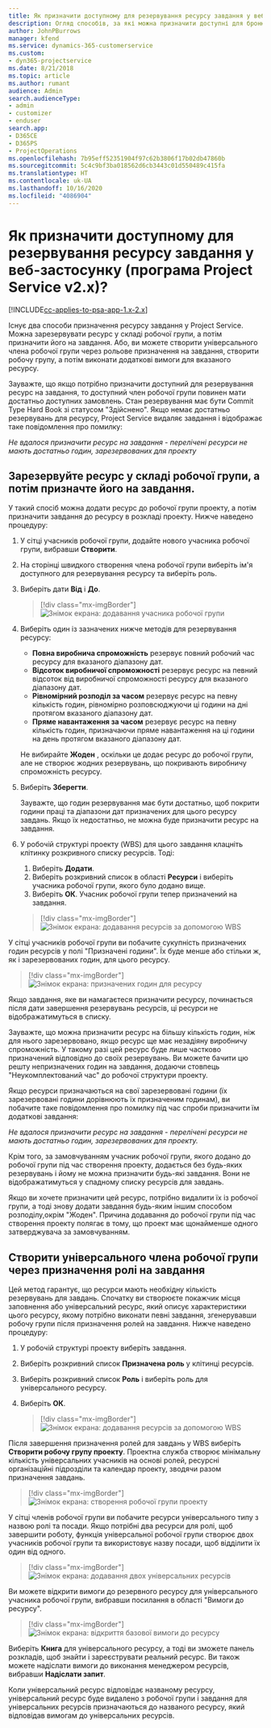```yaml
---
title: Як призначити доступному для резервування ресурсу завдання у веб-застосунку
description: Огляд способів, за які можна призначити доступні для бронювання ресурси.
author: JohnPBurrows
manager: kfend
ms.service: dynamics-365-customerservice
ms.custom:
- dyn365-projectservice
ms.date: 8/21/2018
ms.topic: article
ms.author: rumant
audience: Admin
search.audienceType:
- admin
- customizer
- enduser
search.app:
- D365CE
- D365PS
- ProjectOperations
ms.openlocfilehash: 7b95eff52351904f97c62b3806f17b02db47860b
ms.sourcegitcommit: 5c4c9bf3ba018562d6cb3443c01d550489c415fa
ms.translationtype: HT
ms.contentlocale: uk-UA
ms.lasthandoff: 10/16/2020
ms.locfileid: "4086904"
---
```

# <a name="how-do-i-assign-a-bookable-resource-to-a-task-in-the-web-app-project-service-app-v2x"></a>Як призначити доступному для резервування ресурсу завдання у веб-застосунку (програма Project Service v2.x)?

[!INCLUDE[cc-applies-to-psa-app-1.x-2.x](../includes/cc-applies-to-psa-app-1x-2x.md)]

Існує два способи призначення ресурсу завдання у Project Service. Можна зарезервувати ресурс у складі робочої групи, а потім призначити його на завдання. Або, ви можете створити універсального члена робочої групи через рольове призначення на завдання, створити робочу групу, а потім виконати додаткові вимоги для вказаного ресурсу.

Зауважте, що якщо потрібно призначити доступний для резервування ресурс на завдання, то доступний член робочої групи повинен мати достатньо доступних замовлень. Стан резервування має бути Commit Type Hard Book зі статусом "Здійснено". Якщо немає достатньо резервувань для ресурсу, Project Service видаляє завдання і відображає таке повідомлення про помилку:

*Не вдалося призначити ресурс на завдання - перелічені ресурси не мають достатньо годин, зарезервованих для проекту*

## <a name="book-a-resource-as-a-team-member-and-then-assign-the-resource-to-a-task"></a>Зарезервуйте ресурс у складі робочої групи, а потім призначте його на завдання.

У такий спосіб можна додати ресурс до робочої групи проекту, а потім призначити завдання до ресурсу в розкладі проекту. Нижче наведено процедуру:
1.  У сітці учасників робочої групи, додайте нового учасника робочої групи, вибравши **Створити**.
2.  На сторінці швидкого створення члена робочої групи виберіть ім'я доступного для резервування ресурсу та виберіть роль.
3.  Виберіть дати **Від** і **До**.

    > [!div class="mx-imgBorder"] 
    > ![Знімок екрана: додавання учасника робочої групи](media/FAQ-Resources-to-Tasks2-1.png "Знімок екрана: додавання учасника робочої групи")
 
4.  Виберіть один із зазначених нижче методів для резервування ресурсу:
    - **Повна виробнича спроможність** резервує повний робочий час ресурсу для вказаного діапазону дат.
    - **Відсоток виробничої спроможності** резервує ресурс на певний відсоток від виробничої спроможності ресурсу для вказаного діапазону дат.
    - **Рівномірний розподіл за часом** резервує ресурс на певну кількість годин, рівномірно розповсюджуючи ці години на дні протягом вказаного діапазону дат.
    - **Пряме навантаження за часом** резервує ресурс на певну кількість годин, призначаючи пряме навантаження на ці години на день протягом вказаного діапазону дат.

    Не вибирайте **Жоден** , оскільки це додає ресурс до робочої групи, але не створює жодних резервувань, що покривають виробничу спроможність ресурсу.
5.  Виберіть **Зберегти**.

    Зауважте, що годин резервування має бути достатньо, щоб покрити години праці та діапазони дат призначених для цього ресурсу завдань. Якщо їх недостатньо, не можна буде призначити ресурс на завдання.

6.  У робочій структурі проекту (WBS) для цього завдання клацніть клітинку розкривного списку ресурсів. Тоді: 

    1. Виберіть **Додати**.
    2. Виберіть розкривний список в області **Ресурси** і виберіть учасника робочої групи, якого було додано вище.
    3. Виберіть **ОК**. Учасник робочої групи тепер призначений на завдання.

    > [!div class="mx-imgBorder"] 
    > ![Знімок екрана: додавання ресурсів за допомогою WBS](media/FAQ-Resources-to-Tasks2-2.png "Знімок екрана: додавання ресурсів за допомогою WBS")
 
У сітці учасників робочої групи ви побачите сукупність призначених годин ресурсів у полі "Призначені години". Їх буде менше або стільки ж, як і зарезервованих годин, для цього ресурсу. 

> [!div class="mx-imgBorder"] 
> ![Знімок екрана: призначених годин для ресурсу](media/FAQ-Resources-to-Tasks2-3.png "Знімок екрана: призначених годин для ресурсу")
 
Якщо завдання, яке ви намагаєтеся призначити ресурсу, починається після дати завершення резервувань ресурсів, ці ресурси не відображатимуться в списку.

Зауважте, що можна призначити ресурс на більшу кількість годин, ніж для нього зарезервовано, якщо ресурс ще має незадіяну виробничу спроможність. У такому разі цей ресурс буде лише частково призначений відповідно до своїх резервувань. Ви можете бачити цю решту непризначених годин на завдання, додаючи стовпець "Неукомплектований час" до робочої структури проекту.

Якщо ресурси призначаються на свої зарезервовані години (їх зарезервовані години дорівнюють їх призначеним годинам), ви побачите таке повідомлення про помилку під час спроби призначити їм додаткові завдання:

*Не вдалося призначити ресурс на завдання - перелічені ресурси не мають достатньо годин, зарезервованих для проекту.*

Крім того, за замовчуванням учасник робочої групи, якого додано до робочої групи під час створення проекту, додається без будь-яких резервувань і йому не можна призначити будь-які завдання. Вони не відображатимуться у спадному списку ресурсів для завдань.

Якщо ви хочете призначити цей ресурс, потрібно видалити їх із робочої групи, а тоді знову додати завдання будь-яким іншим способом розподілу,окрім "Жоден". Причина додавання до робочої групи під час створення проекту полягає в тому, що проект має щонайменше одного затверджувача за замовчуванням.

## <a name="create-a-generic-team-member-through-role-assignment-on-tasks"></a>Створити універсального члена робочої групи через призначення ролі на завдання

Цей метод гарантує, що ресурси мають необхідну кількість резервувань для завдань. Спочатку ви створюєте покажчик місця заповнення або універсальний ресурс, який описує характеристики цього ресурсу, якому потрібно виконати певні завдання, згенерувавши робочу групи після призначення ролей на завдання. Нижче наведено процедуру:

1. У робочій структурі проекту виберіть завдання.
2. Виберіть розкривний список **Призначена роль** у клітинці ресурсів.
3. Виберіть розкривний список **Роль** і виберіть роль для універсального ресурсу.
4. Виберіть **ОК**.

    > [!div class="mx-imgBorder"] 
    > ![Знімок екрана: додавання ресурсів за допомогою WBS](media/FAQ-Resources-to-Tasks2-4.png "Знімок екрана: додавання ресурсів за допомогою WBS")
 
Після завершення призначення ролей для завдань у WBS виберіть **Створити робочу групу проекту**. Проектна служба створює мінімальну кількість універсальних учасників на основі ролей, ресурсні організаційні підрозділи та календар проекту, зводячи разом призначення завдань.

> [!div class="mx-imgBorder"] 
> ![Знімок екрана: створення робочої групи проекту](media/FAQ-Resources-to-Tasks2-5.png "Знімок екрана: створення робочої групи проекту")
 
У сітці членів робочої групи ви побачите ресурси універсального типу з назвою ролі та посади. Якщо потрібні два ресурси для ролі, щоб завершити роботу, функція універсальної робочої групи створює двох учасників робочої групи та використовує назву посади, щоб відділити їх один від одного.

> [!div class="mx-imgBorder"] 
> ![Знімок екрана: додавання двох універсальних ресурсів](media/FAQ-Resources-to-Tasks2-6.png "Знімок екрана: додавання двох універсальних ресурсів")
 
Ви можете відкрити вимоги до резервного ресурсу для універсального учасника робочої групи, вибравши посилання в області "Вимоги до ресурсу".

> [!div class="mx-imgBorder"] 
> ![Знімок екрана: відкриття базової вимоги до ресурсу](media/FAQ-Resources-to-Tasks2-7.png "Знімок екрана: відкриття базової вимоги до ресурсу")

Виберіть **Книга** для універсального ресурсу, а тоді ви зможете панель розкладів, щоб знайти і зареєструвати реальний ресурс. Ви також можете надіслати вимоги до виконання менеджером ресурсів, вибравши **Надіслати запит**.

Коли універсальний ресурс відповідає названому ресурсу, універсальний ресурс буде видалено з робочої групи і завдання для універсальних ресурсів призначаються до названого ресурсу, який відповідав вимогам до універсальних ресурсів.
 

